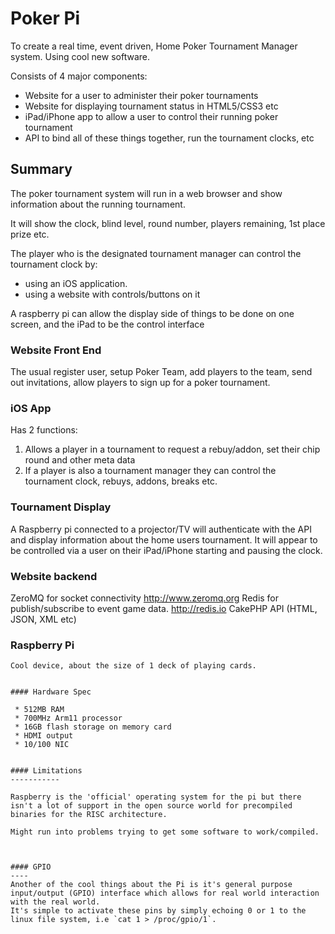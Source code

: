Poker Pi
========

To create a real time, event driven, Home Poker Tournament Manager system. Using cool new software.

Consists of 4 major components:

 * Website for a user to administer their poker tournaments 
 * Website for displaying tournament status in HTML5/CSS3 etc
 * iPad/iPhone app to allow a user to control their running poker tournament
 * API to bind all of these things together, run the tournament clocks, etc

Summary
-------

The poker tournament system will run in a web browser and show information about the running tournament.

It will show the clock, blind level, round number, players remaining, 1st place prize etc.

The player who is the designated tournament manager can control the tournament clock by:
 - using an iOS application.
 - using a website with controls/buttons on it

A raspberry pi can allow the display side of things to be done on one screen, and the iPad to be the control interface


### Website Front End

The usual register user, setup Poker Team, add players to the team, send out invitations, allow players to sign up for a poker tournament.


### iOS App 

Has 2 functions:

 1. Allows a player in a tournament to request a rebuy/addon, set their chip round and other meta data
 2. If a player is also a tournament manager they can control the tournament clock, rebuys, addons, breaks etc.


### Tournament Display
A Raspberry pi connected to a projector/TV will authenticate with the API and display information about the home users tournament.
It will appear to be controlled via a user on their iPad/iPhone starting and pausing the clock.


### Website backend
ZeroMQ for socket connectivity			 			http://www.zeromq.org
Redis for publish/subscribe to event game data.		http://redis.io
CakePHP API (HTML, JSON, XML etc)




### Raspberry Pi

	Cool device, about the size of 1 deck of playing cards. 


	#### Hardware Spec

	 * 512MB RAM
	 * 700MHz Arm11 processor
	 * 16GB flash storage on memory card
	 * HDMI output
	 * 10/100 NIC


	#### Limitations
	-----------

	Raspberry is the 'official' operating system for the pi but there isn't a lot of support in the open source world for precompiled binaries for the RISC architecture. 

	Might run into problems trying to get some software to work/compiled. 



	#### GPIO
	----
	Another of the cool things about the Pi is it's general purpose input/output (GPIO) interface which allows for real world interaction with the real world. 
	It's simple to activate these pins by simply echoing 0 or 1 to the linux file system, i.e `cat 1 > /proc/gpio/1`. 

